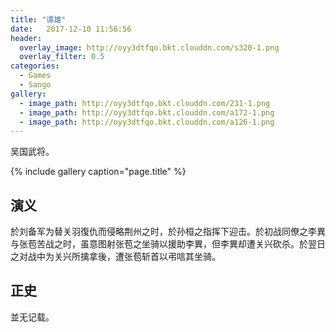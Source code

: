 ```yaml
---
title: "谭雄"
date:   2017-12-10 11:56:56
header:
  overlay_image: http://oyy3dtfqo.bkt.clouddn.com/s320-1.png
  overlay_filter: 0.5
categories:
  - Games
  - Sango
gallery:
  - image_path: http://oyy3dtfqo.bkt.clouddn.com/231-1.png
  - image_path: http://oyy3dtfqo.bkt.clouddn.com/a172-1.png
  - image_path: http://oyy3dtfqo.bkt.clouddn.com/a126-1.png
---
```


吴国武将。

{% include gallery caption="page.title" %}

## 演义

於刘备军为替关羽復仇而侵略荆州之时，於孙桓之指挥下迎击。於初战同僚之李異与张苞苦战之时，虽意图射张苞之坐骑以援助李異，但李異却遭关兴砍杀。於翌日之对战中为关兴所擒拿後，遭张苞斩首以弔唁其坐骑。

## 正史

並无记载。